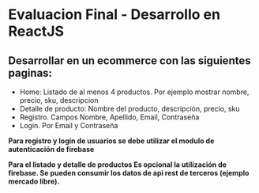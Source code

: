 # Evaluacion Final - Desarrollo en ReactJS
## Desarrollar en  un ecommerce con las siguientes paginas:

- Home: Listado de al menos 4 productos. Por ejemplo mostrar nombre, precio, sku, descripcion
- Detalle de producto: Nombre del producto, descripción, precio, sku
- Registro. Campos Nombre, Apellido, Email, Contraseña
- Login. Por Email y Contraseña

**Para registro y login de usuarios se debe utilizar el modulo de autenticación de firebase**

**Para el listado y detalle de productos Es opcional la utilización de firebase. Se pueden consumir los datos de api rest de terceros (ejemplo mercado libre).**